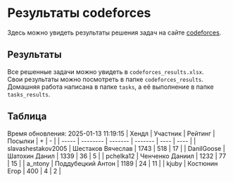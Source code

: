 # Результаты codeforces
Здесь можно увидеть результаты решения задач на сайте [codeforces](https://codeforces.com). 

## Результаты
Все решенные задачи можно увидеть в `codeforces_results.xlsx`.   
Свои результаты можно посмотреть в папке `codeforces_results`.  
Домашняя работа написана в папке `tasks`, а её выполнение в папке `tasks_results`.

## Таблица
Время обновления: 2025-01-13 11:19:15
| Хендл | Участник | Рейтинг | Посылки | +    | -    |
| ----- | -------- | ------- | ------- | ---- | ---- |
| slavashestakov2005 | Шестаков Вячеслав | 1743 | 518 | 17 |
| DanilGoose | Шатохин Данил | 1339 | 36 | 5 |
| pchelka12 | Ченченко Даниил | 1232 | 77 | 15 |
| a_ntony | Поддубецкий Антон | 1189 | 24 | 11 |
| kjuby | Костюнин Егор | 400 | 4 | 2 |
